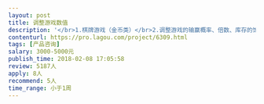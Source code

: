 ```yaml
---                
layout: post       
title: 调整游戏数值           
description: '</br>1.棋牌游戏（金币类）</br>2.调整游戏的输赢概率、倍数、库存的饱和度等</br>3.游戏的玩法以及规则的完善。</br>'     
contenturl: https://pro.lagou.com/project/6309.html      
tags: [产品咨询]            
salary: 3000-5000元          
publish_time: 2018-02-08 17:05:58         
review: 5187人                   
apply: 8人                   
recommend: 5人                   
time_range: 小于1周              
---                 
```

